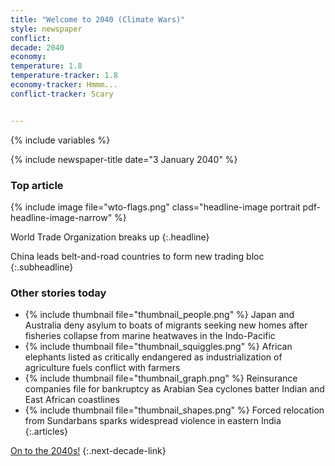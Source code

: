 ```yaml
---
title: "Welcome to 2040 (Climate Wars)"
style: newspaper
conflict: 
decade: 2040
economy: 
temperature: 1.8
temperature-tracker: 1.8
economy-tracker: Hmmm...
conflict-tracker: Scary


---
```


{% include variables %}

{% include newspaper-title date="3 January 2040" %}

### Top article

{% include image file="wto-flags.png" class="headline-image portrait pdf-headline-image-narrow" %}

World Trade Organization breaks up
{:.headline}

China leads belt-and-road countries to form new trading bloc
{:.subheadline}

### Other stories today

- {% include thumbnail file="thumbnail_people.png" %} Japan and Australia deny asylum to boats of migrants seeking new homes after fisheries collapse from marine heatwaves in the Indo-Pacific
- {% include thumbnail file="thumbnail_squiggles.png" %} African elephants listed as critically endangered as industrialization of agriculture fuels conflict with farmers
- {% include thumbnail file="thumbnail_graph.png" %} Reinsurance companies file for bankruptcy as Arabian Sea cyclones batter Indian and East African coastlines
- {% include thumbnail file="thumbnail_shapes.png" %} Forced relocation from Sundarbans sparks widespread violence in eastern India
{:.articles}

[On to the 2040s!](chapter_refugee-crisis-and-climate-war-world.html)
{:.next-decade-link}
